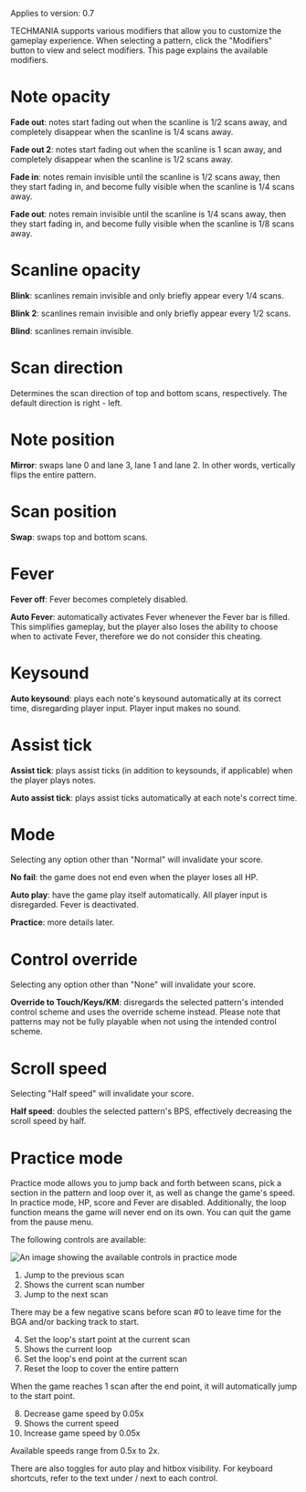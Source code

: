 Applies to version: 0.7

TECHMANIA supports various modifiers that allow you to customize the gameplay experience. When selecting a pattern, click the "Modifiers" button to view and select modifiers. This page explains the available modifiers.

# Note opacity

**Fade out**: notes start fading out when the scanline is 1/2 scans away, and completely disappear when the scanline is 1/4 scans away.

**Fade out 2**: notes start fading out when the scanline is 1 scan away, and completely disappear when the scanline is 1/2 scans away.

**Fade in**: notes remain invisible until the scanline is 1/2 scans away, then they start fading in, and become fully visible when the scanline is 1/4 scans away.

**Fade out**: notes remain invisible until the scanline is 1/4 scans away, then they start fading in, and become fully visible when the scanline is 1/8 scans away.

# Scanline opacity

**Blink**: scanlines remain invisible and only briefly appear every 1/4 scans.

**Blink 2**: scanlines remain invisible and only briefly appear every 1/2 scans.

**Blind**: scanlines remain invisible.

# Scan direction

Determines the scan direction of top and bottom scans, respectively. The default direction is right - left.

# Note position

**Mirror**: swaps lane 0 and lane 3, lane 1 and lane 2. In other words, vertically flips the entire pattern.

# Scan position

**Swap**: swaps top and bottom scans.

# Fever

**Fever off**: Fever becomes completely disabled.

**Auto Fever**: automatically activates Fever whenever the Fever bar is filled. This simplifies gameplay, but the player also loses the ability to choose when to activate Fever, therefore we do not consider this cheating.

# Keysound

**Auto keysound**: plays each note's keysound automatically at its correct time, disregarding player input. Player input makes no sound.

# Assist tick

**Assist tick**: plays assist ticks (in addition to keysounds, if applicable) when the player plays notes.

**Auto assist tick**: plays assist ticks automatically at each note's correct time.

# Mode

Selecting any option other than "Normal" will invalidate your score.

**No fail**: the game does not end even when the player loses all HP.

**Auto play**: have the game play itself automatically. All player input is disregarded. Fever is deactivated.

**Practice**: more details later.

# Control override

Selecting any option other than "None" will invalidate your score.

**Override to Touch/Keys/KM**: disregards the selected pattern's intended control scheme and uses the override scheme instead. Please note that patterns may not be fully playable when not using the intended control scheme.

# Scroll speed

Selecting "Half speed" will invalidate your score.

**Half speed**: doubles the selected pattern's BPS, effectively decreasing the scroll speed by half.

# Practice mode

Practice mode allows you to jump back and forth between scans, pick a section in the pattern and loop over it, as well as change the game's speed. In practice mode, HP, score and Fever are disabled. Additionally, the loop function means the game will never end on its own. You can quit the game from the pause menu.

The following controls are available:

![An image showing the available controls in practice mode](https://imgur.com/sqHWn5D.png)

1. Jump to the previous scan
2. Shows the current scan number
3. Jump to the next scan

There may be a few negative scans before scan #0 to leave time for the BGA and/or backing track to start.

4. Set the loop's start point at the current scan
5. Shows the current loop
6. Set the loop's end point at the current scan
7. Reset the loop to cover the entire pattern

When the game reaches 1 scan after the end point, it will automatically jump to the start point.

8. Decrease game speed by 0.05x
9. Shows the current speed
10. Increase game speed by 0.05x

Available speeds range from 0.5x to 2x.

There are also toggles for auto play and hitbox visibility. For keyboard shortcuts, refer to the text under / next to each control.